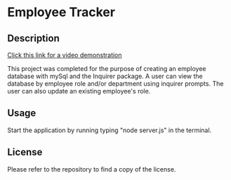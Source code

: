 # Employee Tracker

## Description

[Click this link for a video demonstration]()

This project was completed for the purpose of creating an employee database with mySql and the Inquirer package. A user can view the database by employee role and/or department using inquirer prompts. The user can also update an existing employee's role.  

## Usage

Start the application by running typing "node server.js" in the terminal.

## License

Please refer to the repository to find a copy of the license.